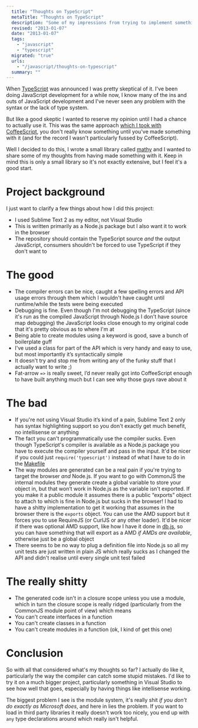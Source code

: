 ```yaml
---
  title: "Thoughts on TypeScript"
  metaTitle: "Thoughts on TypeScript"
  description: "Some of my impressions from trying to implement something in TypeScript"
  revised: "2013-01-07"
  date: "2013-01-07"
  tags: 
    - "javascript"
    - "typescript"
  migrated: "true"
  urls: 
    - "/javascript/thoughts-on-typescript"
  summary: ""
---
```

When [TypeScript](http://typescriptlang.org) was announced I was pretty skeptical of it. I've been doing JavaScript development for a while now, I know many of the ins and outs of JavaScript development and I've never seen any problem with the syntax or the lack of type system.

But like a good skeptic I wanted to reserve my opinion until I had a chance to actually use it. This was the same approach [which I took with CoffeeScript](http://www.aaron-powell.com/javascript/postman), you don't really know something until you've made something with it (and for the record I wasn't particularly fussed by CoffeeScript).

Well I decided to do this, I wrote a small library called [mathy](https://github.com/aaronpowell/mathy.js) and I wanted to share some of my thoughts from having made something with it. Keep in mind this is only a small library so it's not exactly extensive, but I feel it's a good start.

# Project background

I just want to clarify a few things about how I did this project:

* I used Sublime Text 2 as my editor, not Visual Studio
* This is written primarily as a Node.js package but I also want it to work in the browser
* The repository should contain the TypeScript source _and_ the output JavaScript, consumers shouldn't be forced to use TypeScript if they don't want to

# The good

* The compiler errors can be nice, caught a few spelling errors and API usage errors through them which I wouldn't have caught until runtime/while the tests were being executed
* Debugging is fine. Even though I'm not debugging the TypeScript (since it's run as the compiled JavaScript through Node.js I don't have source map debugging) the JavaScript looks close enough to my original code that it's pretty obvious as to where I'm at
* Being able to create modules using a keyword is good, save a bunch of boilerplate guff
* I've used a class for part of the API which is very handy and easy to use, but most importantly it’s syntactically simple
* It doesn't try and stop me from writing any of the funky stuff that I actually want to write ;)
* Fat-arrow `=>` is really sweet, I’d never really got into CoffeeScript enough to have built anything much but I can see why those guys rave about it

# The bad

* If you're not using Visual Studio it’s kind of a pain, Sublime Text 2 only has syntax highlighting support so you don't exactly get much benefit, no intellisense or anything
* The fact you can't programmatically use the compiler sucks. Even though TypeScript's compiler is available as a Node.js package you have to execute the compiler yourself and pass in the input. It'd be nicer if you could just `require('typescript')` instead of what I have to do in the [Makefile](https://github.com/aaronpowell/mathy.js/blob/master/Makefile)
* The way modules are generated can be a real pain if you're trying to target the browser _and_ Node.js. If you want to go with CommonJS the internal modules they generate create a global variable to store your object in, but that won’t work in Node.js as the variable isn't exported. If you make it a public module it assumes there is a public “exports” object to attach to which is fine in Node.js but sucks in the browser! I had to have a shitty implementation to get it working that assumes in the browser there is the `exports` object. You can use the AMD support but it forces you to use RequireJS (or CurlJS or any other loader). It'd be nicer if there was optional AMD support, like how I have it done in [db.js](https://github.com/aaronpowell/db.js), so you can have something that will export as a AMD _if AMDs are available_, otherwise just be a global object
* There seems to be no way to plug a definition file into Node.js so all my unit tests are just written in plain JS which really sucks as I changed the API and didn't realise until every single unit test failed

# The really shitty

* The generated code isn't in a closure scope unless you use a module, which in turn the closure scope is really ridged (particularly from the CommonJS module point of view) which means
 * You can't create interfaces in a function
 * You can't create classes in a function
 * You can't create modules in a function (ok, I kind of get this one)

# Conclusion

So with all that considered what's my thoughts so far? I actually do like it, particularly the way the compiler can catch some stupid mistakes. I'd like to try it on a much bigger project, particularly something in Visual Studio to see how well that goes, especially by having things like intellisense working.

The biggest problem I see is the module system, it's really shit _if you don't do exactly as Microsoft does_, and here in lies the problem. If you want to load in third party libraries it really doesn't work too nicely, you end up with `any` type declarations around which really isn't helpful.